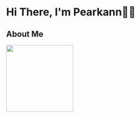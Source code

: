 # Hi There, I'm Pearkann🌸✨
## About Me
<img height="180em" src="https://github-readme-stats.vercel.app/api?pearkann=Gapur&show_icons=true&hide_border=true&&count_private=true&include_all_commits=true" />
